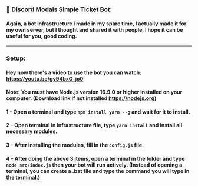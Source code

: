 ### 🎫 Discord Modals Simple Ticket Bot:

#### Again, a bot infrastructure I made in my spare time, I actually made it for my own server, but I thought and shared it with people, I hope it can be useful for you, good coding.

<hr />

### Setup:

#### Hey now there's a video to use the bot you can watch: https://youtu.be/gv94bxO-jo0

#### Note: You must have Node.js version 16.9.0 or higher installed on your computer. (Download link if not installed https://nodejs.org)

#### 1 - Open a terminal and type `npm install yarn --g` and wait for it to install.

#### 2 - Open terminal in infrastructure file, type `yarn install` and install all necessary modules.

#### 3 - After installing the modules, fill in the `config.js` file.

#### 4 - After doing the above 3 items, open a terminal in the folder and type `node src/index.js` then your bot will run actively. (Instead of opening a terminal, you can create a .bat file and type the command you will type in the terminal.)
